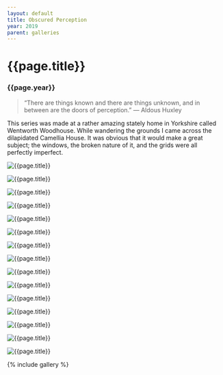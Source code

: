 ```yaml
---
layout: default
title: Obscured Perception
year: 2019
parent: galleries
---
```


# {{page.title}}

### {{page.year}}


> “There are things known and there are things unknown, and in between are the doors of perception.” 
— Aldous Huxley

This series was made at a rather amazing stately home in Yorkshire called Wentworth Woodhouse. While wandering the grounds I came across the dilapidated Camellia House. It was obvious that it would make a great subject; the windows, the broken nature of it, and the grids were all perfectly imperfect.


![{{page.title}}](obscured-perception/obscured-perception-01.webp "{{page.title}}")

![{{page.title}}](obscured-perception/obscured-perception-02.webp "{{page.title}}")

![{{page.title}}](obscured-perception/obscured-perception-03.webp "{{page.title}}")

![{{page.title}}](obscured-perception/obscured-perception-04.webp "{{page.title}}")

![{{page.title}}](obscured-perception/obscured-perception-05.webp "{{page.title}}")

![{{page.title}}](obscured-perception/obscured-perception-06.webp "{{page.title}}")

![{{page.title}}](obscured-perception/obscured-perception-07.webp "{{page.title}}")

![{{page.title}}](obscured-perception/obscured-perception-08.webp "{{page.title}}")

![{{page.title}}](obscured-perception/obscured-perception-09.webp "{{page.title}}")

![{{page.title}}](obscured-perception/obscured-perception-10.webp "{{page.title}}")

![{{page.title}}](obscured-perception/obscured-perception-11.webp "{{page.title}}")

![{{page.title}}](obscured-perception/obscured-perception-12.webp "{{page.title}}")

![{{page.title}}](obscured-perception/obscured-perception-13.webp "{{page.title}}")

![{{page.title}}](obscured-perception/obscured-perception-14.webp "{{page.title}}")

![{{page.title}}](obscured-perception/obscured-perception-15.webp "{{page.title}}")

{% include gallery %}